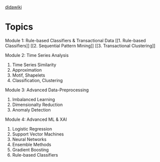 [didawiki](http://didawiki.di.unipi.it/doku.php/dm/start)

# Topics
Module 1: Rule-based Classifiers & Transactional Data
[[1. Rule-based Classifiers]]
[[2. Sequential Pattern Mining]]
[[3. Transactional Clustering]]

Module 2: Time Series Analysis
1. Time Series Similarity
2. Approximation
3. Motif, Shapelets
4. Classification, Clustering

Module 3: Advanced Data-Preprocessing
1. Imbalanced Learning
2. Dimensionalty Reduction
3. Anomaly Detection

Module 4: Advanced ML & XAI
1. Logistic Regression
2. Support Vector Machines
3. Neural Networks
4. Ensemble Methods
5. Gradient Boosting
6. Rule-based Classifiers








